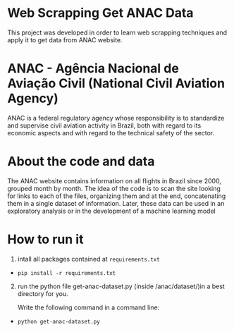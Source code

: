 # Web Scrapping Get ANAC Data

This project was developed in order to learn web scrapping techniques and apply it to get data from ANAC website.

# ANAC - Agência Nacional de Aviação Civil (National Civil Aviation Agency)

ANAC is a federal regulatory agency whose responsibility is to standardize and supervise civil aviation activity in Brazil, both with regard to its economic aspects and with regard to the technical safety of the sector.

# About the code and data

The ANAC website contains information on all flights in Brazil since 2000, grouped month by month. The idea of ​​the code is to scan the site looking for links to each of the files, organizing them and at the end, concatenating them in a single dataset of information. Later, these data can be used in an exploratory analysis or in the development of a machine learning model

# How to run it

1) intall all packages contained at `requirements.txt`

- `pip install -r requirements.txt`

2) run the python file get-anac-dataset.py (inside /anac/dataset/)in a best directory for you.

   Write the following command in a command line:

- `python get-anac-dataset.py`
